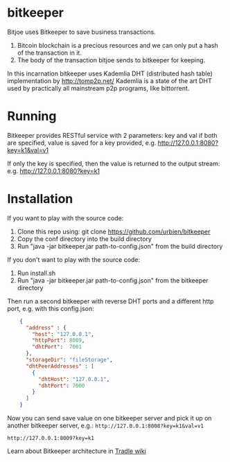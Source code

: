 bitkeeper
=========

Bitjoe uses Bitkeeper to save business transactions. 

1. Bitcoin blockchain is a precious resources and we can only put a hash of the transaction in it. 
2. The body of the transaction bitjoe sends to bitkeeper for keeping.

In this incarnation bitkeeper uses Kademlia DHT (distributed hash table) implementation by http://tomp2p.net/
Kademlia is a state of the art DHT used by practically all mainstream p2p programs, like bittorrent.

Running
========================
Bitkeeper provides RESTful service with 2 parameters:
key and val
if both are specified, value is saved for a key provided, e.g. http://127.0.0.1:8080?key=k1&val=v1

If only the key is specified, then the value is returned to the output stream: e.g. http://127.0.0.1:8080?key=k1

Installation
========================

If you want to play with the source code:

1. Clone this repo using: git clone https://github.com/urbien/bitkeeper
2. Copy the conf directory into the build directory
3. Run "java -jar bitkeeper.jar path-to-config.json" from the build directory

If you don't want to play with the source code:

1. Run install.sh
2. Run "java -jar bitkeeper.jar path-to-config.json" from the bitkeeper directory

Then run a second bitkeeper with reverse DHT ports and a different http port, e.g. with this config.json:

``` json
    {
      "address" : {
        "host": "127.0.0.1",
        "httpPort": 8009,
        "dhtPort":  7001
      },
      "storageDir": "fileStorage",
      "dhtPeerAddresses" : [
        {
          "dhtHost": "127.0.0.1",
          "dhtPort": 7000
        }
      ]
    }
```

Now you can send save value on one bitkeeper server and pick it up on another bitkeeper server, e.g.:
`http://127.0.0.1:8008?key=k1&val=v1`

`http://127.0.0.1:8009?key=k1`


Learn about Bitkeeper architecture in [Tradle wiki](https://github.com/urbien/Tradle/wiki)
